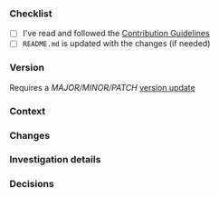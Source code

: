 <!--
  Thanks for contributing to the Bitrise CLI!
  Please fill this template with the details of your change.
-->

### Checklist
<!--
  Put an `x` in the boxes that apply. You can also fill these out after
  creating the PR. This is simply a reminder of what we are going to look
  for before merging your code.
-->
- [ ] I've read and followed the [Contribution Guidelines](https://github.com/tothszabi/bitrise-test/v2/blob/master/.github/CONTRIBUTING.md)
- [ ] `README.md` is updated with the changes (if needed)

### Version
<!-- Leave this untouched if you don't know, we'll help -->
Requires a *MAJOR/MINOR/PATCH* [version update](https://semver.org/)

### Context

<!--- 
  One sentence summary on why the change is needed.
  Describe the big picture of your changes here to communicate to the
  maintainers why we should accept this pull request.
-->

<!-- Please link the issue that the PR fixes.
Resolves: #GITHUB_ISSUE_ID or https://link_to_the_issue_on_discuss.bitrise.io.
-->

### Changes

<!-- 
  Details are important, and help maintainers processing your PR.
  Please list additional details, for example:
  - Update dependencies
  - Make `foo` optional in `main.go`
  - `foo` now returns an `error` for better error handling
-->

### Investigation details

<!-- Please share any alternative solutions that were considered along with investigation details. -->

### Decisions

<!-- Please list decisions that were made for this change. -->